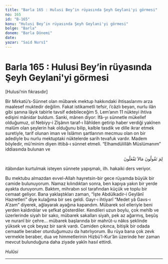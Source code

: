 ```yaml
---
title: "Barla 165 : Hulusi Bey’in rüyasında Şeyh Geylani'yi görmesi"
no: 165
id: "B-165"
konu: "Hulusi Bey’in rüyasında Şeyh Geylani'yi görmesi"
bolge: "Barla"
donem: "Barla Dönemi"
date: 
yazar: "Said Nursî"
---
```


# Barla 165 : Hulusi Bey’in rüyasında Şeyh Geylani'yi görmesi

<p class="takdim">[Hulusi’nin fıkrasıdır]</p>

Bir Mirkatü’s-Sünnet olan mübarek mektup hakkındaki ihtisaslarımı arza maalesef muktedir değilim. Fakat istikametli tefsir, i’câzlı beyan, nurlu ilân gibi şanına lâyık tabirle tavsif edebileceğim 5. Lem’anın 11 nükteyi ihtiva edişini mânidar buldum. Sanki, mânen diyor: İfâ-yı sünnetle mükellef olduğumuz, ol Nebiyy-i Zîşânın taraf-ı İlâhîden getirip haber verdiği yakînen malûm olan şeylerin hak olduğunu bilip, kalble tasdik ve dille ikrar etmek suretiyle, tarif olunan iman ve İslâmın şartlarının mecmuu olan on bir adediyle bu nurlu mektuptaki nüktelerde sarih tevafuk vardır. Madem böyledir, mü’minim diyen ittibâ-ı sünnet etmeli. “Elhamdülillâh Müslümanım” iddiasında bulunan ve

<p class="arabic" dir="rtl" title="Meal: “Yapmayacağınız şeyleri niçin söylüyorsunuz?” [Saf Sûresi, 61:2]">لِمَ تَقُولُونَ مَالاَ تَفْعَلُونَ</p>

itâbından kurtulmak isteyen sünnete yapışmalı, ilh. hakaiki ders veriyor.

Bu mektubu almazdan evvel-Allah hayretsin-bir gece rüyamda büyük bir camide bulunuyorum. Namaz kılındıktan sonra, ben kapıya yakın bir yerde ayakta duruyorum. Baktım, mihrabın sol tarafından küçük ve toplu bir cemaat geliyor. Bana yaklaştıkları zaman, “İşte Abdülkadir-i Geylânî Hazretleri” diye kulağıma bir ses geldi. Gayr-ı ihtiyarî “Medet yâ Gavs-ı A’zam” diyerek, ağlayarak ayağına kapandım. Mübarek sol elleriyle beni yerden kaldırdılar ve şefkat gösterdiler. Kendileri uzun boylu, çok mehîb ve üzerlerinde siyah bir sako, mübarek sakalları siyah, pek az ağarmış, beşûş ve nuranî bir çehre… mübarek başlarında bir mahrût-u nâkıs şeklinde yüksek ve çok beyaz bir sarık vardı. Camiden çıkınca, bitişik bir odada cemaatle beraber oturduğumuzu da hatırlıyorum. Bu rüya bana çok zevk vermekle beraber, dua ve himmetlerinin Hizbü’l-Kur’ân üzerinde her zaman mevcut bulunduğuna daha ziyade yakîn hasıl ettirdi.

*Hulûsi*

***
